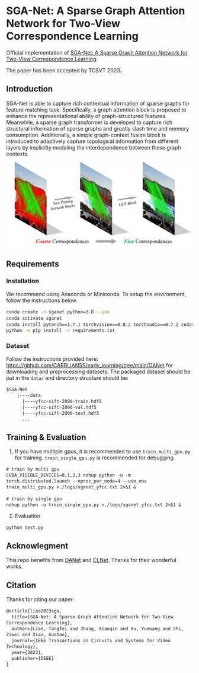 # SGA-Net: A Sparse Graph Attention Network for Two-View Correspondence Learning

Official implementation of [SGA-Net: A Sparse Graph Attention Network for Two-View Correspondence Learning](https://ieeexplore.ieee.org/document/10124002). 

The paper has been accepted by TCSVT 2023. 

## Introduction
SGA-Net is able to capture rich contextual information of sparse graphs for feature matching task. 
Specifically, a graph attention block is proposed to enhance the representational ability of graph-structured features. 
Meanwhile, a sparse graph transformer is developed to capture rich structural information of sparse graphs and greatly slash time and memory consumption. 
Additionally, a simple graph-context fusion block is introduced to adaptively capture topological information from different layers by implicitly modeling the interdependence between these graph contexts. 

<div align=center><img src ="figs/Coarse-to-Fine.jpg" style="zoom:70%;"/></div>

## Requirements

### Installation
We recommend using Anaconda or Miniconda. To setup the environment, follow the instructions below. 
```bash
conda create -n sganet python=3.8 --yes
conda activate sganet
conda install pytorch==1.7.1 torchvision==0.8.2 torchaudio==0.7.2 cudatoolkit=11.0 -c pytorch --yes
python -m pip install -r requirements.txt
```

### Dataset
Follow the instructions provided here: https://github.com/CARRLIANSS/early_learning/tree/main/OANet for downloading and preprocessing datasets. 
The packaged dataset should be put in the `data/` and directory structure should be: 
```
$SGA-Net
    |----data
      |----yfcc-sift-2000-train.hdf5
      |----yfcc-sift-2000-val.hdf5
      |----yfcc-sift-2000-test.hdf5
      ...
```

## Training & Evaluation
1. If you have multiple gpus, it is recommended to use `train_multi_gpu.py` for training. `train_single_gpu.py` is recommended for debugging.
```
# train by multi gpu
CUDA_VISIBLE_DEVICES=0,1,2,3 nohup python -u -m torch.distributed.launch --nproc_per_node=4 --use_env train_multi_gpu.py >./logs/sganet_yfcc.txt 2>&1 &

# train by single gpu
nohup python -u train_single_gpu.py >./logs/sganet_yfcc.txt 2>&1 &
```

2. Evaluation
```
python test.py
```

## Acknowlegment
This repo benefits from [OANet](https://github.com/zjhthu/OANet) and [CLNet](https://github.com/sailor-z/CLNet). Thanks for their wonderful works. 

## Citation
Thanks for citing our paper:

```
@article{liao2023sga,
  title={SGA-Net: A Sparse Graph Attention Network for Two-View Correspondence Learning},
  author={Liao, Tangfei and Zhang, Xiaoqin and Xu, Yuewang and Shi, Ziwei and Xiao, Guobao},
  journal={IEEE Transactions on Circuits and Systems for Video Technology},
  year={2023},
  publisher={IEEE}
}
```